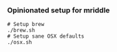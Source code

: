 ### Opinionated setup for mriddle

```
# Setup brew
./brew.sh
# Setup sane OSX defaults
./osx.sh
```